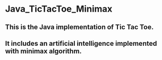 # Java_TicTacToe_Minimax
## This is the Java implementation of Tic Tac Toe.
## It includes an artificial intelligence implemented with minimax algorithm.
